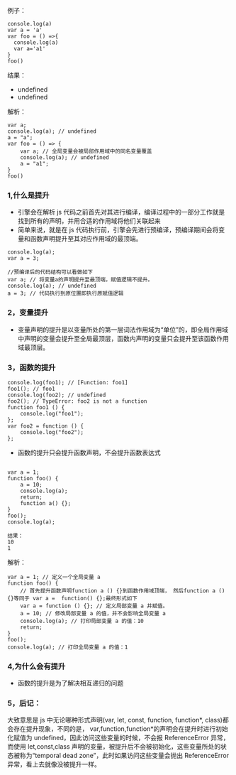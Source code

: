 <!--
 * @Description:js的变量提升和函数提升
 * @Author: xiao.zhang
 * @Date: 2020-10-22 18:14:30
 * @LastEditors: xiao.zhang
 * @LastEditTime: 2020-10-22 19:47:24
-->

例子：

```
console.log(a)
var a = 'a'
var foo = () =>{
  console.log(a)
  var a='a1'
}
foo()
```

结果：

- undefined
- undefined

解析：

```
var a;
console.log(a); // undefined
a = "a";
var foo = () => {
    var a; // 全局变量会被局部作用域中的同名变量覆盖
    console.log(a); // undefined
    a = "a1";
}
foo()
```

### 1,什么是提升

- 引擎会在解析 js 代码之前首先对其进行编译，编译过程中的一部分工作就是找到所有的声明，并用合适的作用域将他们关联起来
- 简单来说，就是在 js 代码执行前，引擎会先进行预编译，预编译期间会将变量和函数声明提升至其对应作用域的最顶端。

```
console.log(a);
var a = 3;

//预编译后的代码结构可以看做如下
var a; // 将变量a的声明提升至最顶端，赋值逻辑不提升。
console.log(a); // undefined
a = 3; // 代码执行到原位置即执行原赋值逻辑
```

### 2，变量提升

- 变量声明的提升是以变量所处的第一层词法作用域为“单位”的，即全局作用域中声明的变量会提升至全局最顶层，函数内声明的变量只会提升至该函数作用域最顶层。

### 3，函数的提升

```
console.log(foo1); // [Function: foo1]
foo1(); // foo1
console.log(foo2); // undefined
foo2(); // TypeError: foo2 is not a function
function foo1 () {
	console.log("foo1");
};
var foo2 = function () {
	console.log("foo2");
};
```

- 函数的提升只会提升函数声明，不会提升函数表达式

```

var a = 1;
function foo() {
    a = 10;
    console.log(a);
    return;
    function a() {};
}
foo();
console.log(a);

结果：
10
1
```

解析：

```
var a = 1; // 定义一个全局变量 a
function foo() {
    // 首先提升函数声明function a () {}到函数作用域顶端， 然后function a () {}等同于 var a =  function() {};最终形式如下
    var a = function () {}; // 定义局部变量 a 并赋值。
    a = 10; // 修改局部变量 a 的值，并不会影响全局变量 a
    console.log(a); // 打印局部变量 a 的值：10
    return;
}
foo();
console.log(a); // 打印全局变量 a 的值：1
```

### 4,为什么会有提升

- 函数的提升是为了解决相互递归的问题

### 5，后记：

大致意思是 js 中无论哪种形式声明(var, let, const, function, function*, class)都会存在提升现象，不同的是， var,function,function*的声明会在提升时进行初始化赋值为 undefined，因此访问这些变量的时候，不会报 ReferenceError 异常，而使用 let,const,class 声明的变量，被提升后不会被初始化，这些变量所处的状态被称为“temporal dead zone”，此时如果访问这些变量会抛出 ReferenceError 异常，看上去就像没被提升一样。
